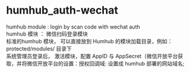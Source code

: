 # humhub_auth-wechat
humhub module  :  login by scan code  with   wechat auth   
humhub 模块  ： 微信扫码登录模块  
标准的humhub 模块， 可以直接放到 Humhub 的模块加载目录，例如： protected/modules/ 目录下    
系统管理员登录后， 激活模块，配置 AppID 与 AppSecret（微信开放平台获取，并将微信开放平台的设置：授权回调域: 设置成  humhub 部署的网站域名; 


